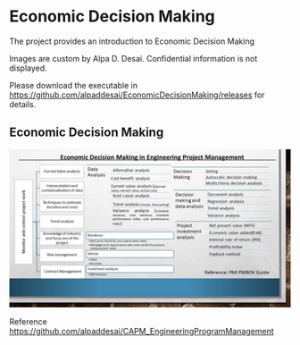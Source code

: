 # Economic Decision Making

The project provides an introduction to Economic Decision Making

Images are custom by Alpa D. Desai. Confidential information is not displayed.

Please download the executable in https://github.com/alpaddesai/EconomicDecisionMaking/releases for details.

## Economic Decision Making
![image](EconomicDecisionMaking.jpg)

Reference https://github.com/alpaddesai/CAPM_EngineeringProgramManagement
